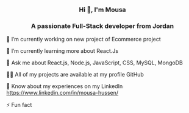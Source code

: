 <h3 align="center"> Hi 👋, I'm Mousa</h3>

<h3 align="center">A passionate Full-Stack developer from Jordan</h3>


🔭 I’m currently working on new project of Ecommerce project

🌱 I’m currently learning more about React.Js

💬 Ask me about React.js, Node.js, JavaScript, CSS, MySQL, MongoDB

👨‍💻 All of my projects are available at my profile GitHub

📄 Know about my experiences on my LinkedIn https://www.linkedin.com/in/mousa-hussen/

⚡ Fun fact

